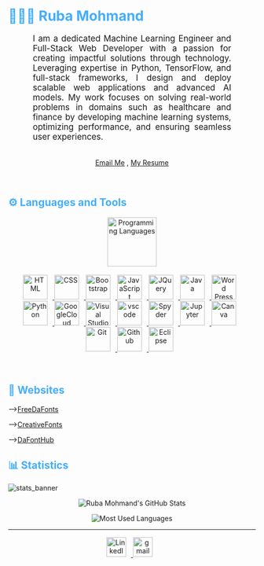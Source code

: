 
<h1 style="color: #44AEFB;"> 👨🏻‍💻 Ruba Mohmand </h1>


<p align:"center" style="text-align: justify; margin: 0 50px; font-size: 17px;" >
    I am a dedicated Machine Learning Engineer and Full-Stack Web Developer with a passion for creating impactful solutions through technology. Leveraging expertise in Python, TensorFlow, and full-stack frameworks, I design and deploy scalable web applications and advanced AI models. My work focuses on solving real-world problems in domains such as healthcare and finance by developing machine learning systems, optimizing performance, and ensuring seamless user experiences.
<br>
<br>
<div align="center">

[Email Me](mailto:ruba.mohmand17@gmail.com) ,
<a href="Ruba_Computer_Scientist.pdf">My Resume</a>
</div>
</p>  
  
<br>
<!-- Languages and Tools -->

<h2 style="color: #44AEFB">⚙️ Languages and Tools</h2>
<div align="center" style="display:block;">
    <img width="100px" alt="Programming Languages" src="https://user-images.githubusercontent.com/78341798/194531121-47b0119a-ce00-439d-b586-125f86acb098.png"/> 
</div>
<br>   
<!-- Icons Resources -->
<!-- https://devicon.dev/ -->
<!-- https://cdn.jsdelivr.net/npm/simple-icons@v3/icons/ -->
<div align="center">

  <a href="https://developer.mozilla.org/en-US/docs/Web/HTML" target="_blank" rel="noreferrer">
      <img  alt="HTML" height="50px" style="padding-right:10px;" src="https://cdn.jsdelivr.net/gh/devicons/devicon/icons/html5/html5-original.svg"/>
  </a>
   <a href="https://developer.mozilla.org/en-US/docs/Web/CSS" target="_blank" rel="noreferrer">
      <img  alt="CSS" height="50px" style="padding-right:10px;" src="https://cdn.jsdelivr.net/gh/devicons/devicon/icons/css3/css3-original.svg"/>
  </a>
    <a href="https://getbootstrap.com/" target="_blank" rel="noreferrer">
      <img  alt="Bootstrap" height="50px" style="padding-right:10px;" src="https://cdn.jsdelivr.net/gh/devicons/devicon/icons/bootstrap/bootstrap-original.svg"/>
  </a>
  <a href="https://developer.mozilla.org/en-US/docs/Web/JavaScript" target="_blank" rel="noreferrer">
      <img  alt="JavaScript" height="50px" style="padding-right:10px;" src="https://cdn.jsdelivr.net/gh/devicons/devicon/icons/javascript/javascript-plain.svg"/>
  </a>
   <a href="https://jquery.com/" target="_blank" rel="noreferrer">
      <img  alt="JQuery" height="50px" style="padding-right:10px;" src="https://cdn.jsdelivr.net/gh/devicons/devicon/icons/jquery/jquery-original.svg"/> 
  </a>
  <a href="https://www.java.com/en/" target="_blank" rel="noreferrer">
      <img  alt="Java" height="50px" style="padding-right:10px;" src="https://cdn.jsdelivr.net/gh/devicons/devicon/icons/java/java-original.svg"/>
  </a>   


  <a href="https://wordpress.com/" target="_blank" rel="noreferrer">
      <img  alt="Word Press" height="50px" style="padding-right:10px;" src="https://cdn.jsdelivr.net/gh/devicons/devicon/icons/wordpress/wordpress-original.svg"/>
  </a>   
  <a href="https://www.python.org/" target="_blank" rel="noreferrer">
      <img  alt="Python" height="50px" style="padding-right:10px;" src="https://cdn.jsdelivr.net/gh/devicons/devicon/icons/python/python-original.svg"/>
  </a>
  <a href="https://cloud.google.com/" target="_blank" rel="noreferrer">
      <img  alt="GoogleCloud" height="50px" style="padding-right:10px;" src="https://cdn.jsdelivr.net/gh/devicons/devicon/icons/googlecloud/googlecloud-original.svg"/> 
  </a>
      <a href="https://visualstudio.microsoft.com/" target="_blank" rel="noreferrer">
      <img  alt="Visual Studio" height="50px" style="padding-right:10px;" src="https://cdn.jsdelivr.net/gh/devicons/devicon/icons/visualstudio/visualstudio-line.svg"/> 
  </a>
  <a href="https://code.visualstudio.com/" target="_blank" rel="noreferrer">
      <img  alt="vscode" height="50px" style="padding-right:10px;"src="https://cdn.jsdelivr.net/gh/devicons/devicon/icons/vscode/vscode-original.svg"/>
  </a>

  <a href="https://www.spyder-ide.org/" target="_blank" rel="noreferrer">
      <img  alt="Spyder" height="50px" style="padding-right:10px;"src="https://cdn.jsdelivr.net/gh/devicons/devicon/icons/spyder/spyder-original.svg"/>
  </a>
  <a href="http://jupyter.org/" target="_blank" rel="noreferrer">
      <img  alt="Jupyter" height="50px" style="padding-right:10px;"src="https://cdn.jsdelivr.net/gh/devicons/devicon/icons/jupyter/jupyter-original-wordmark.svg"/>
  </a>
  <a href="https://www.canva.com/" target="_blank" rel="noreferrer">
      <img  alt="Canva" height="50px" style="padding-right:10px;" src="https://cdn.jsdelivr.net/gh/devicons/devicon/icons/canva/canva-original.svg"/> 
  </a>

<a href="https://git-scm.com/" target="_blank" rel="noreferrer">
      <img  alt="Git" height="50px" style="padding-right:10px;" src="https://cdn.jsdelivr.net/gh/devicons/devicon/icons/git/git-plain.svg"/> 
  </a>
      <a href="https://github.com/" target="_blank" rel="noreferrer">
      <img  alt="Github" height="50px" style="padding-right:10px;" src="https://cdn.jsdelivr.net/gh/devicons/devicon/icons/github/github-original.svg"/> 
  </a>

   <a href="https://www.eclipse.org/" target="_blank" rel="noreferrer">
      <img  alt="Eclipse" height="50px" style="padding-right:10px;" src="https://cdn.jsdelivr.net/gh/devicons/devicon/icons/eclipse/eclipse-original.svg"/> 
  </a>
</div>
<br>
<br>
<!-- Websites -->

<h2 style="color: #44AEFB">🔗 Websites</h2>

-->[FreeDaFonts](https://freedafonts.com/)

-->[CreativeFonts](https://creativefonts.org/)

-->[DaFontHub](fonthub.com)


<!-- Statistics -->

<h2 style="color: #44AEFB">📊 Statistics</h2>

![stats_banner](https://user-images.githubusercontent.com/78341798/194534778-d662496c-ae00-4e8d-ae9b-b90912054e7f.gif)

<!-- Begin Stats Cards -->
<!-- Resources:  -->
<!-- Github & Languages Stats: https://github.com/rubamohmand/github-readme-stats --> 
<!-- Streak Stats: https://github.com/denvercoder1/github-readme-streak-stats -->
<!-- Change the value after ?username= to your GitHub username. -->
<div class="stats" align="center">

![Ruba Mohmand's GitHub Stats](https://github-readme-stats.vercel.app/api?username=rubamohmand&hide=stars&count_private=true&show_icons=true&theme=algolia&border_radius=20)

<!--![GitHub Streak](https://streak-stats.demolab.com?user=rubamohmand&count_private=true&theme=algolia&border_radius=20)-->

<!-- ![Most Used Languages](https://github-readme-stats.vercel.app/api/top-langs/?username=rubamohmand&show_icons=true&theme=algolia&border_radius=20) -->
    
<!-- compact programming languages layout -->
![Most Used Languages](https://github-readme-stats.vercel.app/api/top-langs/?username=rubamohmand&layout=compact&show_icons=true&theme=algolia&border_radius=20)
</div>
<!--  End Stats Cards -->

---
<!-- Begin Footer -->
<!-- Icons Resources -->
<!-- https://devicon.dev/ -->
<div class="footer" align="center" style="margin:15px;">
    <a href="https://www.linkedin.com/in/rubamohmand/" target="_blank">
        <img  style="margin:0 10px 10px 0;" src="https://cdn.jsdelivr.net/gh/devicons/devicon/icons/linkedin/linkedin-original.svg" alt="LinkedIn" width="40px"/>
    </a>
    <a href="mailto:khaledb.dev@gmail.com" target="_blank">
        <img style="margin:0 10px 10px 0;" src="https://user-images.githubusercontent.com/78341798/194531383-ddb2b774-5bb9-491c-b601-4a4a7d9792fb.svg" alt="gmail" width="40px"/>
    </a>
</div>
<!-- End Footer -->
